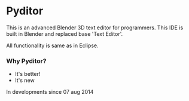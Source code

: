 # Pyditor #

This is an advanced Blender 3D text editor for programmers. This IDE is built in Blender and replaced base 'Text Editor'.

All functionality is same as in Eclipse.

### Why Pyditor? ###
* It's better!
* It's new

In developments since 07 aug 2014
